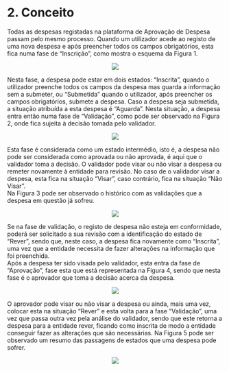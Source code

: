 <a name="conceito"></a>

# 2. Conceito

Todas as despesas registadas na plataforma de Aprovação de Despesa passam pelo mesmo processo. Quando um utilizador acede ao registo de uma nova despesa e após preencher todos os campos obrigatórios, esta fica numa fase de “Inscrição”, como mostra o esquema da Figura 1.

<div style="text-align:center"><img src ="https://spmssigef.github.io/pages/img/logos/img1.png" /></div>

Nesta fase, a despesa pode estar em dois estados: “Inscrita”, quando o utilizador preenche todos os campos da despesa mas guarda a informação sem a submeter, ou “Submetida” quando o utilizador, após preencher os campos obrigatórios, submete a despesa. Caso a despesa seja submetida, a situação atribuída a esta despesa é “Aguarda”.
Nesta situação, a despesa entra então numa fase de “Validação”, como pode ser observado na Figura 2, onde fica sujeita à decisão tomada pelo validador.  

<div style="text-align:center"><img src ="https://spmssigef.github.io/pages/img/logos/img2.png" /></div>

Esta fase é considerada como um estado intermédio, isto é, a despesa não pode ser considerada como aprovada ou não aprovada, é aqui que o validador toma a decisão.
O validador pode visar ou não visar a despesa ou remeter novamente à entidade para revisão. No caso de o validador visar a despesa, esta fica na situação “Visar”, caso contrário, fica na situação “Não Visar”.  
Na Figura 3 pode ser observado o histórico com as validações que a despesa em questão já sofreu.

<div style="text-align:center"><img src ="https://spmssigef.github.io/pages/img/logos/img3.jpg" /></div>

Se na fase de validação, o registo de despesa não esteja em conformidade, poderá ser solicitado a sua revisão com a identificação do estado de “Rever”, sendo que, neste caso, a despesa fica novamente como “Inscrita”, uma vez que a entidade necessita de fazer alterações na informação que foi preenchida.  
Após a despesa ter sido visada pelo validador, esta entra da fase de “Aprovação”, fase esta que está representada na Figura 4, sendo que nesta fase é o aprovador que toma a decisão acerca da despesa.

<div style="text-align:center"><img src ="https://spmssigef.github.io/pages/img/logos/img4.png" /></div>

O aprovador pode visar ou não visar a despesa ou ainda, mais uma vez, colocar esta na situação “Rever” e esta volta para a fase “Validação”, uma vez que passa outra vez pela análise do validador, sendo que este retorna a despesa para a entidade rever, ficando como inscrita de modo a entidade conseguir fazer as alterações que são necessárias. Na Figura 5 pode ser observado um resumo das passagens de estados que uma despesa pode sofrer.

<div style="text-align:center"><img src ="https://spmssigef.github.io/pages/img/logos/img5.png" /></div>


<a name="conceito"></a>
